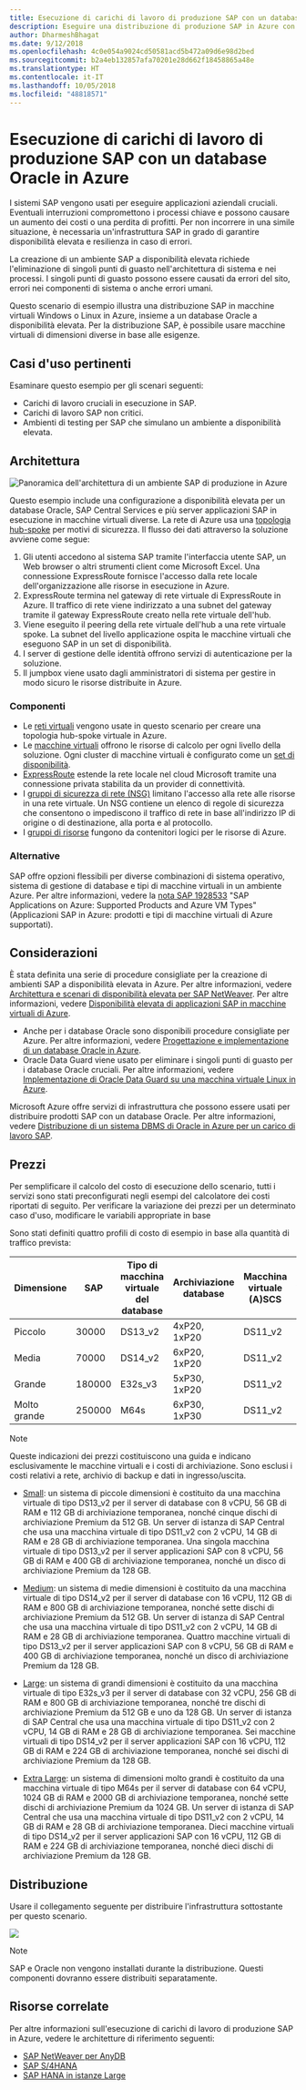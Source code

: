 ```yaml
---
title: Esecuzione di carichi di lavoro di produzione SAP con un database Oracle in Azure
description: Eseguire una distribuzione di produzione SAP in Azure con un database Oracle.
author: DharmeshBhagat
ms.date: 9/12/2018
ms.openlocfilehash: 4c0e054a9024cd50581acd5b472a09d6e98d2bed
ms.sourcegitcommit: b2a4eb132857afa70201e28d662f18458865a48e
ms.translationtype: HT
ms.contentlocale: it-IT
ms.lasthandoff: 10/05/2018
ms.locfileid: "48818571"
---
```

# <a name="running-sap-production-workloads-using-an-oracle-database-on-azure"></a>Esecuzione di carichi di lavoro di produzione SAP con un database Oracle in Azure

I sistemi SAP vengono usati per eseguire applicazioni aziendali cruciali. Eventuali interruzioni compromettono i processi chiave e possono causare un aumento dei costi o una perdita di profitti. Per non incorrere in una simile situazione, è necessaria un'infrastruttura SAP in grado di garantire disponibilità elevata e resilienza in caso di errori.

La creazione di un ambiente SAP a disponibilità elevata richiede l'eliminazione di singoli punti di guasto nell'architettura di sistema e nei processi. I singoli punti di guasto possono essere causati da errori del sito, errori nei componenti di sistema o anche errori umani.

Questo scenario di esempio illustra una distribuzione SAP in macchine virtuali Windows o Linux in Azure, insieme a un database Oracle a disponibilità elevata. Per la distribuzione SAP, è possibile usare macchine virtuali di dimensioni diverse in base alle esigenze.

## <a name="relevant-use-cases"></a>Casi d'uso pertinenti

Esaminare questo esempio per gli scenari seguenti:

* Carichi di lavoro cruciali in esecuzione in SAP.
* Carichi di lavoro SAP non critici.
* Ambienti di testing per SAP che simulano un ambiente a disponibilità elevata.

## <a name="architecture"></a>Architettura

![Panoramica dell'architettura di un ambiente SAP di produzione in Azure][architecture]

Questo esempio include una configurazione a disponibilità elevata per un database Oracle, SAP Central Services e più server applicazioni SAP in esecuzione in macchine virtuali diverse. La rete di Azure usa una [topologia hub-spoke](/azure/architecture/reference-architectures/hybrid-networking/hub-spoke) per motivi di sicurezza. Il flusso dei dati attraverso la soluzione avviene come segue:

1. Gli utenti accedono al sistema SAP tramite l'interfaccia utente SAP, un Web browser o altri strumenti client come Microsoft Excel. Una connessione ExpressRoute fornisce l'accesso dalla rete locale dell'organizzazione alle risorse in esecuzione in Azure.
2. ExpressRoute termina nel gateway di rete virtuale di ExpressRoute in Azure. Il traffico di rete viene indirizzato a una subnet del gateway tramite il gateway ExpressRoute creato nella rete virtuale dell'hub.
3. Viene eseguito il peering della rete virtuale dell'hub a una rete virtuale spoke. La subnet del livello applicazione ospita le macchine virtuali che eseguono SAP in un set di disponibilità.
4. I server di gestione delle identità offrono servizi di autenticazione per la soluzione.
5. Il jumpbox viene usato dagli amministratori di sistema per gestire in modo sicuro le risorse distribuite in Azure.

### <a name="components"></a>Componenti

* Le [reti virtuali](/azure/virtual-network/virtual-networks-overview) vengono usate in questo scenario per creare una topologia hub-spoke virtuale in Azure.
* Le [macchine virtuali](/azure/virtual-machines/windows/overview) offrono le risorse di calcolo per ogni livello della soluzione. Ogni cluster di macchine virtuali è configurato come un [set di disponibilità](/azure/virtual-machines/windows/regions-and-availability#availability-sets).
* [ExpressRoute](/azure/expressroute/expressroute-introduction) estende la rete locale nel cloud Microsoft tramite una connessione privata stabilita da un provider di connettività.
* I [gruppi di sicurezza di rete (NSG)](/azure/virtual-network/security-overview) limitano l'accesso alla rete alle risorse in una rete virtuale. Un NSG contiene un elenco di regole di sicurezza che consentono o impediscono il traffico di rete in base all'indirizzo IP di origine o di destinazione, alla porta e al protocollo. 
* I [gruppi di risorse](/azure/azure-resource-manager/resource-group-overview#resource-groups) fungono da contenitori logici per le risorse di Azure.

### <a name="alternatives"></a>Alternative

SAP offre opzioni flessibili per diverse combinazioni di sistema operativo, sistema di gestione di database e tipi di macchine virtuali in un ambiente Azure. Per altre informazioni, vedere la [nota SAP 1928533](https://launchpad.support.sap.com/#/notes/1928533) "SAP Applications on Azure: Supported Products and Azure VM Types" (Applicazioni SAP in Azure: prodotti e tipi di macchine virtuali di Azure supportati).

## <a name="considerations"></a>Considerazioni

È stata definita una serie di procedure consigliate per la creazione di ambienti SAP a disponibilità elevata in Azure. Per altre informazioni, vedere [Architettura e scenari di disponibilità elevata per SAP NetWeaver](/azure/virtual-machines/workloads/sap/sap-high-availability-architecture-scenarios).
Per altre informazioni, vedere [Disponibilità elevata di applicazioni SAP in macchine virtuali di Azure](/azure/virtual-machines/workloads/sap/high-availability-guide).
* Anche per i database Oracle sono disponibili procedure consigliate per Azure. Per altre informazioni, vedere [Progettazione e implementazione di un database Oracle in Azure](/azure/virtual-machines/workloads/oracle/oracle-design). 
* Oracle Data Guard viene usato per eliminare i singoli punti di guasto per i database Oracle cruciali. Per altre informazioni, vedere [Implementazione di Oracle Data Guard su una macchina virtuale Linux in Azure](/azure/virtual-machines/workloads/oracle/configure-oracle-dataguard).

Microsoft Azure offre servizi di infrastruttura che possono essere usati per distribuire prodotti SAP con un database Oracle. Per altre informazioni, vedere [Distribuzione di un sistema DBMS di Oracle in Azure per un carico di lavoro SAP](/azure/virtual-machines/workloads/sap/dbms_guide_oracle).

## <a name="pricing"></a>Prezzi

Per semplificare il calcolo del costo di esecuzione dello scenario, tutti i servizi sono stati preconfigurati negli esempi del calcolatore dei costi riportati di seguito. Per verificare la variazione dei prezzi per un determinato caso d'uso, modificare le variabili appropriate in base

Sono stati definiti quattro profili di costo di esempio in base alla quantità di traffico prevista:

|Dimensione|SAP|Tipo di macchina virtuale del database|Archiviazione database|Macchina virtuale (A)SCS|Archiviazione (A)SCS|Tipo di macchina virtuale dell'app|Archiviazione app|Calcolatore prezzi di Azure|
|----|----|-------|-------|-----|---|---|--------|---------------|
|Piccolo|30000|DS13_v2|4xP20, 1xP20|DS11_v2|1x P10|DS13_v2|1x P10|[Small](https://azure.com/e/45880ba0bfdf47d497851a7cf2650c7c)|
|Media|70000|DS14_v2|6xP20, 1xP20|DS11_v2|1x P10|4x DS13_v2|1x P10|[Medium](https://azure.com/e/9a523f79591347ca9a48c3aaa1406f8a)|
Grande|180000|E32s_v3|5xP30, 1xP20|DS11_v2|1x P10|6x DS14_v2|1x P10|[Large](https://azure.com/e/f70fccf571e948c4b37d4fecc07cbf42)|
Molto grande|250000|M64s|6xP30, 1xP30|DS11_v2|1x P10|10x DS14_v2|1x P10|[Extra Large](https://azure.com/e/58c636922cf94faf9650f583ff35e97b)|

> [!NOTE]
> Queste indicazioni dei prezzi costituiscono una guida e indicano esclusivamente le macchine virtuali e i costi di archiviazione. Sono esclusi i costi relativi a rete, archivio di backup e dati in ingresso/uscita.

* [Small](https://azure.com/e/45880ba0bfdf47d497851a7cf2650c7c): un sistema di piccole dimensioni è costituito da una macchina virtuale di tipo DS13_v2 per il server di database con 8 vCPU, 56 GB di RAM e 112 GB di archiviazione temporanea, nonché cinque dischi di archiviazione Premium da 512 GB. Un server di istanza di SAP Central che usa una macchina virtuale di tipo DS11_v2 con 2 vCPU, 14 GB di RAM e 28 GB di archiviazione temporanea. Una singola macchina virtuale di tipo DS13_v2 per il server applicazioni SAP con 8 vCPU, 56 GB di RAM e 400 GB di archiviazione temporanea, nonché un disco di archiviazione Premium da 128 GB.

* [Medium](https://azure.com/e/9a523f79591347ca9a48c3aaa1406f8a): un sistema di medie dimensioni è costituito da una macchina virtuale di tipo DS14_v2 per il server di database con 16 vCPU, 112 GB di RAM e 800 GB di archiviazione temporanea, nonché sette dischi di archiviazione Premium da 512 GB. Un server di istanza di SAP Central che usa una macchina virtuale di tipo DS11_v2 con 2 vCPU, 14 GB di RAM e 28 GB di archiviazione temporanea. Quattro macchine virtuali di tipo DS13_v2 per il server applicazioni SAP con 8 vCPU, 56 GB di RAM e 400 GB di archiviazione temporanea, nonché un disco di archiviazione Premium da 128 GB.

* [Large](https://azure.com/e/f70fccf571e948c4b37d4fecc07cbf42): un sistema di grandi dimensioni è costituito da una macchina virtuale di tipo E32s_v3 per il server di database con 32 vCPU, 256 GB di RAM e 800 GB di archiviazione temporanea, nonché tre dischi di archiviazione Premium da 512 GB e uno da 128 GB. Un server di istanza di SAP Central che usa una macchina virtuale di tipo DS11_v2 con 2 vCPU, 14 GB di RAM e 28 GB di archiviazione temporanea. Sei macchine virtuali di tipo DS14_v2 per il server applicazioni SAP con 16 vCPU, 112 GB di RAM e 224 GB di archiviazione temporanea, nonché sei dischi di archiviazione Premium da 128 GB.

* [Extra Large](https://azure.com/e/58c636922cf94faf9650f583ff35e97b): un sistema di dimensioni molto grandi è costituito da una macchina virtuale di tipo M64s per il server di database con 64 vCPU, 1024 GB di RAM e 2000 GB di archiviazione temporanea, nonché sette dischi di archiviazione Premium da 1024 GB. Un server di istanza di SAP Central che usa una macchina virtuale di tipo DS11_v2 con 2 vCPU, 14 GB di RAM e 28 GB di archiviazione temporanea. Dieci macchine virtuali di tipo DS14_v2 per il server applicazioni SAP con 16 vCPU, 112 GB di RAM e 224 GB di archiviazione temporanea, nonché dieci dischi di archiviazione Premium da 128 GB.

## <a name="deployment"></a>Distribuzione

Usare il collegamento seguente per distribuire l'infrastruttura sottostante per questo scenario.

<a
href="https://portal.azure.com/#create/Microsoft.Template/uri/https%3A%2F%2Fraw.githubusercontent.com%2Fmspnp%2Fsolution-architectures%2Fmaster%2Fapps%2Fsap-3tier-distributed-ora%2Fazuredeploy.json" target="_blank">
    <img src="https://azuredeploy.net/deploybutton.png"/>
</a>

> [!NOTE]
> SAP e Oracle non vengono installati durante la distribuzione. Questi componenti dovranno essere distribuiti separatamente.

## <a name="related-resources"></a>Risorse correlate

Per altre informazioni sull'esecuzione di carichi di lavoro di produzione SAP in Azure, vedere le architetture di riferimento seguenti:
* [SAP NetWeaver per AnyDB](/azure/architecture/reference-architectures/sap/sap-netweaver) 
* [SAP S/4HANA](/azure/architecture/reference-architectures/sap/sap-s4hana)
* [SAP HANA in istanze Large](/azure/architecture/reference-architectures/sap/hana-large-instances)

<!-- links -->
[architecture]: media/architecture-sap-production.png

